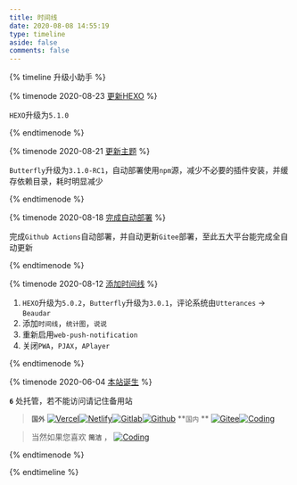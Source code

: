 ```yaml
---
title: 时间线
date: 2020-08-08 14:55:19
type: timeline
aside: false
comments: false
---
```


{% timeline 升级小助手 %}

{% timenode 2020-08-23 [更新HEXO](https://ccknbc.github.io) %}

`HEXO`升级为`5.1.0`

{% endtimenode %}

{% timenode 2020-08-21 [更新主题](https://ccknbc.github.io) %}

`Butterfly`升级为`3.1.0-RC1`，自动部署使用`npm`源，减少不必要的插件安装，并缓存依赖目录，耗时明显减少

{% endtimenode %}

{% timenode 2020-08-18 [完成自动部署](https://ccknbc.github.io) %}

完成`Github Actions`自动部署，并自动更新`Gitee`部署，至此五大平台能完成全自动更新

{% endtimenode %}

{% timenode 2020-08-12 [添加时间线](https://ccknbc.github.io) %}

1. `HEXO`升级为`5.0.2`，`Butterfly`升级为`3.0.1`，评论系统由`Utterances` -> `Beaudar`
2. 添加`时间线`，`统计图`，`说说`
3. 重新启用`web-push-notification`
4. 关闭`PWA`，`PJAX`，`APlayer`

{% endtimenode %}

{% timenode 2020-06-04 [本站诞生](https://ccknbc.github.io) %}

**`6`** 处托管，若不能访问请记住备用站

> **`国外`**  <a href="https://ccknbc.now.sh/"><img alt="Vercel" src="https://img.shields.io/badge/Host-Vercle-0e83c"/></a><a href="https://ccknbc.netlify.app/"><img alt="Netlify" src="https://img.shields.io/badge/Host-Netlify-0e83c"/></a><a href="https://ccknbc.gitlab.io/"><img alt="Gitlab" src="https://img.shields.io/badge/Host-Gitee-0e83c"/></a><a href="https://ccknbc.github.io/"><img alt="Github" src="https://img.shields.io/badge/Host-Gitee-0e83c"/></a> 
> **`国内` **  <a href="https://ccknbc.gitee.io/"><img alt="Gitee" src="https://img.shields.io/badge/Host-Gitee(推荐)-0e83c"/></a><a href="https://y0znz6.coding-pages.com/"><img alt="Coding" src="https://img.shields.io/badge/Host-Coding-0e83c"/></a>

> 当然如果您喜欢 **`简洁`** ， <a href="https://8dx09s.coding-pages.com"><img alt="Coding" src="https://img.shields.io/badge/点击前往-简约站-0e83c"/></a>

{% endtimenode %}

{% endtimeline %}